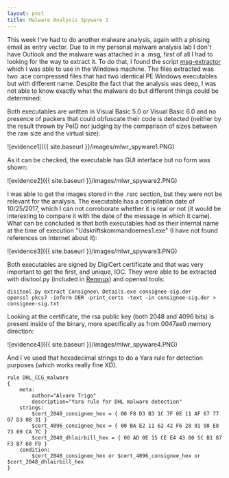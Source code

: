 ```yaml
---
layout: post
title: Malware Analysis Spyware 1
---
```

This week I've had to do another malware analysis, again with a phising email as entry vector. Due to in my personal malware analysis lab I don't have Outlook and the malware was attached in a .msg, first of all I had to looking for the way to extract it. To do that, I found the script [msg-extractor](https://github.com/mattgwwalker/msg-extractor) which I was able to use in the Windows machine. The files extracted was two .ace compressed files that had two identical PE Windows executables but with different name. Despite the fact that the analysis was deep, I was not able to know exactly what the malware do but different things could be determined:

Both executables are written in Visual Basic 5.0 or Visual Basic 6.0 and no presence of packers that could obfuscate their code is detected (neither by the result thrown by PeID nor judging by the comparison of sizes between the raw size and the virtual size):

![evidence1]({{ site.baseurl }}/images/mlwr_spyware1.PNG)

As it can be checked, the executable has GUI interface but no form was shown:

![evidence2]({{ site.baseurl }}/images/mlwr_spyware2.PNG)

I was able to get the images stored in the .rsrc section, but they were not be relevant for the analysis. The executable has a compilation date of 10/25/2017, which I can not corroborate whether it is real or not (it would be interesting to compare it with the date of the message in which it came). What can be concluded is that both executables had as their internal name at the time of execution "Udskriftskommandoernes1.exe" (I have not found references on Internet about it):

![evidence3]({{ site.baseurl }}/images/mlwr_spyware3.PNG)

Both executables are signed by DigiCert certificate and that was very important to get the first, and unique, IOC. They were able to be extracted with disitool.py (included in [Remnux](https://remnux.org/)) and openssl tools:

```
disitool.py extract Consignee\ Details.exe consignee-sig.der
openssl pkcs7 -inform DER -print_certs -text -in consignee-sig.der > consignee-sig.txt
```

Looking at the certificate, the rsa public key (both 2048 and 4096 bits) is present inside of the binary, more specifically as from  0047ae0 memory direction:

![evidence4]({{ site.baseurl }}/images/mlwr_spyware4.PNG)

And I´ve used that hexadecimal strings to do a Yara rule for detection purposes (which works really fine XD).

```
rule DHL_CCG_malware
{
	meta:
		author="Alvaro Trigo"
		description="Yara rule for DHL malware detection"
	strings:
		$cert_2048_consignee_hex = { 00 F8 D3 B3 1C 7F 0E 11 AF 67 77 07 D3 0B 31 }
		$cert_4096_consignee_hex = { 00 BA E2 11 62 42 F6 28 91 98 E8 73 69 CA 7C }
		$cert_2048_dhlairbill_hex = { 00 AD 0E 15 CE E4 43 80 5C B1 87 F3 B7 60 F9 }
	condition:
		$cert_2048_consignee_hex or $cert_4096_consignee_hex or $cert_2048_dhlairbill_hex
}
```
